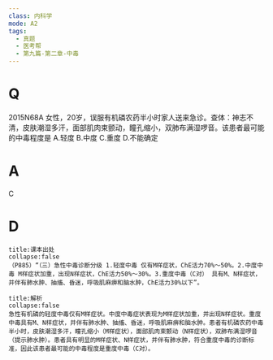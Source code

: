 ```yaml
---
class: 内科学
mode: A2
tags:
  - 真题
  - 医考帮
  - 第九篇-第二章-中毒
---
```


# Q
2015N68A 女性，20岁，误服有机磷农药半小时家人送来急诊。查体：神志不清，皮肤潮湿多汗，面部肌肉束颤动，瞳孔缩小，双肺布满湿啰音。该患者最可能的中毒程度是
A.轻度
B.中度
C.重度
D.不能确定

# A
C
# D
```ad-note
title:课本出处
collapse:false
（P885）“（三）急性中毒诊断分级 1.轻度中毒 仅有M样症状，ChE活力70%～50%。2.中度中毒 M样症状加重，出现N样症状，ChE活力50%～30%。3.重度中毒（C对） 具有M、N样症状，并伴有肺水肿、抽搐、昏迷，呼吸肌麻痹和脑水肿，ChE活力30%以下”。
```

```ad-summary
title:解析
collapse:false
急性有机磷的轻度中毒仅有M样症状。中度中毒症状表现为M样症状加重，并出现N样症状。重度中毒具有M、N样症状，并伴有肺水肿、抽搐、昏迷，呼吸肌麻痹和脑水肿。患者有机磷农药中毒半小时，皮肤潮湿多汗，瞳孔缩小（M样症状），面部肌肉束颤动（N样症状），双肺布满湿啰音（提示肺水肿）。患者具有明显的M样症状、N样症状，并伴有肺水肿，符合重度中毒的诊断标准，因此该患者最可能的中毒程度是重度中毒（C对）。
```

